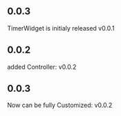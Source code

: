 ## 0.0.3

<!-- * TODO: Describe initial release. -->
TimerWidget is initialy released v0.0.1
## 0.0.2
added Controller: v0.0.2
## 0.0.3
Now can be fully Customized: v0.0.2
